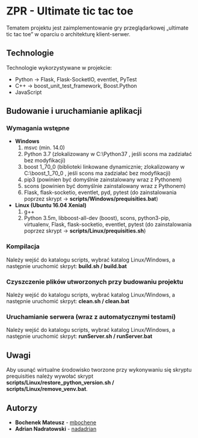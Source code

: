 # ZPR - Ultimate tic tac toe
Tematem projektu jest zaimplementowanie gry przeglądarkowej „ultimate tic tac toe” w oparciu o architekturę klient-serwer.

## Technologie
Technologie wykorzystywane w projekcie:
- Python -> Flask, Flask-SocketIO, eventlet, PyTest
- C++ -> boost_unit_test_framework, Boost.Python
- JavaScript

## Budowanie i uruchamianie aplikacji

### Wymagania wstępne
- **Windows**
  1. msvc (min. 14.0)
  2. Python 3.7 (zlokalizowany w C:\Python37 , jeśli scons ma zadziałać bez modyfikacji)
  3. boost 1_70_0 (biblioteki linkowane dynamicznie; zlokalizowany w C:\boost_1_70_0 , jeśli scons ma zadziałać bez modyfikacji)
  4. pip3 (powinien być domyślnie zainstalowany wraz z Pythonem)
  5. scons (powinien być domyślnie zainstalowany wraz z Pythonem)
  6. Flask, flask-socketio, eventlet, pyd, pytest (do zainstalowania poprzez skrypt -> **scripts/Windows/prequisities.bat**)
- **Linux (Ubuntu 16.04 Xenial)**
  1. g++
  2. Python 3.5m, libboost-all-dev (boost), scons, python3-pip, virtualenv, Flask, flask-socketio, eventlet, pytest (do zainstalowania poprzez skrypt -> **scripts/Linux/prequisities.sh**)

### Kompilacja
Należy wejść do katalogu scripts, wybrać katalog Linux/Windows, a następnie uruchomić skrpyt:
**build.sh / build.bat**

### Czyszczenie plików utworzonych przy budowaniu projektu
Należy wejść do katalogu scripts, wybrać katalog Linux/Windows, a następnie uruchomić skrpyt:
**clean.sh / clean.bat**

### Uruchamianie serwera (wraz z automatycznymi testami)
Należy wejść do katalogu scripts, wybrać katalog Linux/Windows, a następnie uruchomić skrpyt: 
**runServer.sh / runServer.bat**

## Uwagi
Aby usunąć wirtualne środowisko tworzone przy wykonywaniu się skryptu prequisities należy wywołać skrypt **scripts/Linux/restore_python_version.sh / scripts/Linux/remove_venv.bat**.

## Autorzy
- **Bochenek Mateusz** - [mbochene](https://github.com/mbochene)
- **Adrian Nadratowski** - [nadadrian](https://github.com/nadadrian)


